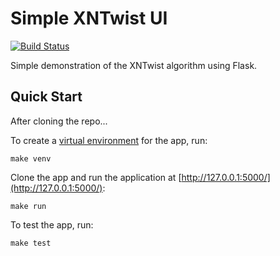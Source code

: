 # Simple XNTwist UI

[![Build Status](https://travis-ci.org/xn-twist/demo-ui.svg?branch=master)](https://travis-ci.org/xn-twist/demo-ui)

Simple demonstration of the XNTwist algorithm using Flask.

## Quick Start

After cloning the repo...

To create a [virtual environment](http://docs.python-guide.org/en/latest/dev/virtualenvs/) for the app, run:

```
make venv
```

Clone the app and run the application at [http://127.0.0.1:5000/](http://127.0.0.1:5000/):

```
make run
```

To test the app, run:

```
make test
```
